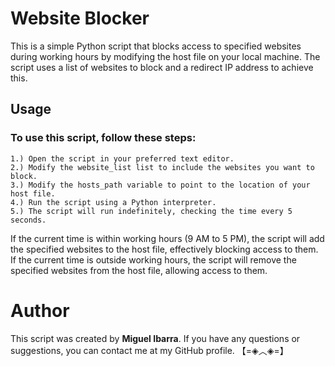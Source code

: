 # Website Blocker
This is a simple Python script that blocks access to specified websites during working hours by modifying the host file on your local machine. The script uses a list of websites to block and a redirect IP address to achieve this.

## Usage
### To use this script, follow these steps:
    1.) Open the script in your preferred text editor.
    2.) Modify the website_list list to include the websites you want to block.
    3.) Modify the hosts_path variable to point to the location of your host file.
    4.) Run the script using a Python interpreter.
    5.) The script will run indefinitely, checking the time every 5 seconds. 

If the current time is within working hours (9 AM to 5 PM), the script will add the specified websites to the host file, effectively blocking access to them. If the current time is outside working hours, the script will remove the specified websites from the host file, allowing access to them.

# Author
This script was created by **Miguel Ibarra**. If you have any questions or suggestions, you can contact me at my GitHub profile. 
【=◈︿◈=】
